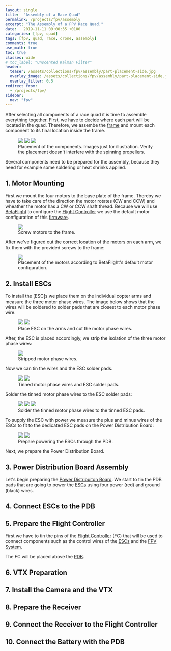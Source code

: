 ```yaml
---
layout: single
title:  "Assembly of a Race Quad"
permalink: /projects/fpv/assembly
excerpt: "The Assembly of a FPV Race Quad."
date:   2019-11-11 09:00:35 +0100
categories: [fpv, quad]
tags: [fpv, quad, race, drone, assembly]
comments: true
use_math: true
toc: true
classes: wide
# toc_label: "Unscented Kalman Filter"
header:
  teaser: /assets/collections/fpv/assembly/part-placement-side.jpg
  overlay_image: /assets/collections/fpv/assembly/part-placement-side.jpg
  overlay_filter: 0.5
redirect_from:
  - /projects/fpv/
sidebar:
  nav: "fpv"
---
```


After selecting all components of a race quad it is time to assemble everything together. 
First, we have to decide where each part will be located in the quad. Therefore,
we assembe the [frame](/projects/fpv/frame) and mount each component to its final location inside the frame. 


<figure class="third">
    <a href="/assets/collections/fpv/assembly/part-placement-top.jpg"><img src="/assets/collections/fpv/assembly/part-placement-top.jpg"></a>
    <a href="/assets/collections/fpv/assembly/part-placement-side.jpg"><img src="/assets/collections/fpv/assembly/part-placement-side.jpg"></a>
    <a href="/assets/collections/fpv/assembly/part-placement-rotor-side.jpg"><img src="/assets/collections/fpv/assembly/part-placement-rotor-side.jpg"></a>
    <figcaption>Placement of the components. Images just for illustration. Verify the placement doesn't interfere with the spinning propellers.</figcaption>
</figure>

Several components need to be prepared for the assembly, because they need for example some soldering or heat shrinks applied.


## 1. Motor Mounting

First we mount the four motors to the base plate of the frame. Thereby we have to take care of the direction the motor 
rotates (CW and CCW) and wheather the motor has a CW or CCW shaft thread.
Because we will use [BetaFlight](/projects/fpv/glossar/#beta-flight) to configure the [Flight Controller](/projects/fpv/glossar/#flight-controller) we use the default motor configuration of this [firmware](/projects/fpv/glossar#firmware).

<figure>
    <a href="/assets/collections/fpv/assembly/motors/01-motor-placement.jpg"><img src="/assets/collections/fpv/assembly/motors/01-motor-placement.jpg"></a>
    <figcaption>Screw motors to the frame.</figcaption>
</figure>

After we've figured out the correct location of the motors on each arm, we fix them with the provided screws to the frame:

<figure>
    <a href="/assets/collections/fpv/assembly/motors/02-motor-mounting.jpg"><img src="/assets/collections/fpv/assembly/motors/02-motor-mounting.jpg"></a>
    <figcaption>Placement of the motors according to BetaFlight's default motor configuration.</figcaption>
</figure>


## 2. Install ESCs

To install the [ESC]s we place them on the individual copter arms and measure the three motor phase wires.
The image below shows that the wires will be soldered to solder pads that are closest to each motor phase wire.

<figure class="half">
    <a href="/assets/collections/fpv/assembly/esc/01-measure-motor-phases.jpg"><img src="/assets/collections/fpv/assembly/esc/01-measure-motor-phases.jpg"></a>
    <a href="/assets/collections/fpv/assembly/esc/02-cut-motor-phases.jpg"><img src="/assets/collections/fpv/assembly/esc/02-cut-motor-phases.jpg"></a>
    <figcaption>Place ESC on the arms and cut the motor phase wires.</figcaption>
</figure>

After, the ESC is placed accordingly, we strip the isolation of the three motor phase wires:

<figure>
    <a href="/assets/collections/fpv/assembly/esc/03-isolate-motor-phases.jpg"><img src="/assets/collections/fpv/assembly/esc/03-isolate-motor-phases.jpg"></a>
    <figcaption>Stripped motor phase wires.</figcaption>
</figure>

Now we can tin the wires and the ESC solder pads.

<figure class="half">
    <a href="/assets/collections/fpv/assembly/esc/04-tin-motor-phases.jpg"><img src="/assets/collections/fpv/assembly/esc/04-tin-motor-phases.jpg"></a>
    <a href="/assets/collections/fpv/assembly/esc/05-tin-esc.jpg"><img src="/assets/collections/fpv/assembly/esc/05-tin-esc.jpg"></a>
    <figcaption>Tinned motor phase wires and ESC solder pads.</figcaption>
</figure>

Solder the tinned motor phase wires to the ESC solder pads:

<figure class="third">
    <a href="/assets/collections/fpv/assembly/esc/06-tinned.jpg"><img src="/assets/collections/fpv/assembly/esc/06-tinned.jpg"></a>
    <a href="/assets/collections/fpv/assembly/esc/07-solder-motor-esc.jpg"><img src="/assets/collections/fpv/assembly/esc/07-solder-motor-esc.jpg"></a>
    <a href="/assets/collections/fpv/assembly/esc/08-soldered.jpg"><img src="/assets/collections/fpv/assembly/esc/08-soldered.jpg"></a>
    <figcaption>Solder the tinned motor phase wires to the tinned ESC pads.</figcaption>
</figure>

To supply the ESC with power we measure the plus and minus wires of the ESCs to fit to the dedicated ESC pads on the Power Distribution Board:

<figure class="half">
    <a href="/assets/collections/fpv/assembly/esc/09-prepare-pdb.jpg"><img src="/assets/collections/fpv/assembly/esc/09-prepare-pdb.jpg"></a>
    <a href="/assets/collections/fpv/assembly/esc/10-measure-esc-wires-pdb.jpg"><img src="/assets/collections/fpv/assembly/esc/10-measure-esc-wires-pdb.jpg"></a>
    <figcaption>Prepare powering the ESCs through the PDB.</figcaption>
</figure>

Next, we prepare the Power Distribution Board.


## 3. Power Distribution Board Assembly

Let's begin preparing the [Power Distribuiton Board](/projects/fpv/glossar/#power-distribution-board). 
We start to tin the PDB pads that are going to power the [ESCs](/projects/fpv/glossar/#esc) 
using four power (red) and ground (black) wires.

## 4. Connect ESCs to the PDB



## 5. Prepare the Flight Controller

First we have to tin the pins of the [Flight Controller](/projects/fpv/glossar/#flight-controller) (FC) that will be used
to connect components such as the control wires of the [ESCs](/projects/fpv/glossar/#esc) and the [FPV System](/projects/fpv/glossar/#fpv).

The FC will be placed above the [PDB](/projects/fpv/glossar/#power-distribution-board).

## 6. VTX Preparation


## 7. Install the Camera and the VTX


## 8. Prepare the Receiver


## 9. Connect the Receiver to the Flight Controller


## 10. Connect the Battery with the PDB

